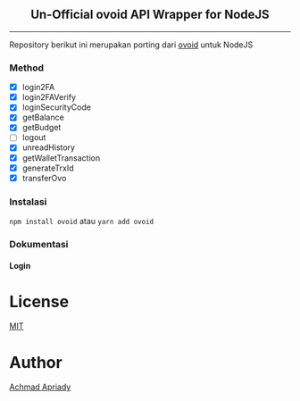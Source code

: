 ## <center>Un-Official ovoid API Wrapper for NodeJS</center>
---
Repository berikut ini merupakan porting dari [ovoid](https://github.com/lintangtimur/ovoid/) untuk NodeJS

### Method

- [x] login2FA
- [x] login2FAVerify
- [x] loginSecurityCode
- [x] getBalance
- [x] getBudget
- [ ] logout
- [x] unreadHistory
- [x] getWalletTransaction
- [x] generateTrxId
- [x] transferOvo

### Instalasi

`npm install ovoid` atau `yarn add ovoid`

### Dokumentasi

#### Login




# License

[MIT](https://github.com/apriady/nodejs-bca-scraper/blob/master/LICENSE)

# Author

[Achmad Apriady](mailto:achmad.apriady@gmail.com)